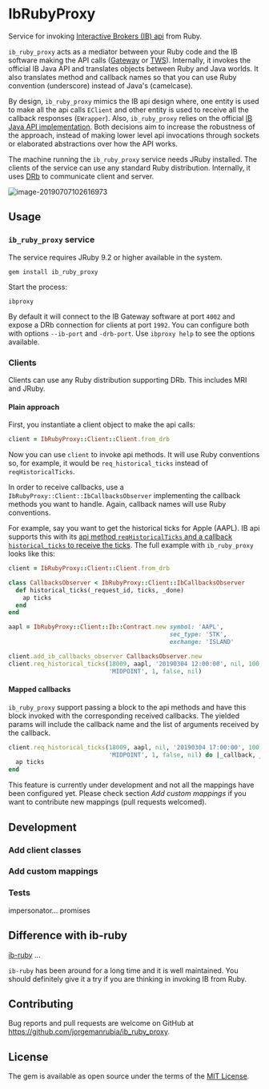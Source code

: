 # IbRubyProxy

Service for invoking [Interactive Brokers (IB) api](https://www.interactivebrokers.com/en/index.php?f=5041) from Ruby.

`ib_ruby_proxy` acts as a mediator between your Ruby code and the IB software making the API calls ([Gateway](https://www.interactivebrokers.com/en/index.php?f=16457) or [TWS](https://www.interactivebrokers.com/en/index.php?f=16457)). Internally, it invokes the official IB Java API and translates objects between Ruby and Java worlds. It also translates method and callback names so that you can use Ruby convention (underscore) instead of Java's (camelcase).

By design, `ib_ruby_proxy` mimics the IB api design where, one entity is used to make all the api calls `EClient` and other entity is used to receive all the callback responses (`EWrapper`). Also, `ib_ruby_proxy` relies on the official [IB Java API implementation](https://interactivebrokers.github.io). Both decisions aim to increase the robustness of the approach, instead of making lower level api invocations through sockets or elaborated abstractions over how the API works.

The machine running the `ib_ruby_proxy` service needs JRuby installed. The clients of the service can use any standard Ruby distribution. Internally, it uses [DRb](https://ruby-doc.org/stdlib-2.6.3/libdoc/drb/rdoc/DRb.html) to communicate client and server.

![image-20190707102616973](/Users/jorge/work/ib_ruby_proxy/docs/images/architecture.png)

## Usage

### `ib_ruby_proxy` service

The service requires JRuby 9.2 or higher available in the system.

```
gem install ib_ruby_proxy
```

Start the process:

`ibproxy`

By default it will connect to the IB Gateway software at port `4002` and expose a DRb connection for clients at port `1992`. You can configure both with options `--ib-port` and `-drb-port`. Use `ibproxy help` to see the options available.

### Clients

Clients can use any Ruby distribution supporting DRb. This includes MRI and JRuby.

#### Plain approach

First, you instantiate a client object to make the api calls:

```ruby
client = IbRubyProxy::Client::Client.from_drb
```

Now you can use `client` to invoke api methods. It will use Ruby conventions so, for example, it would be `req_historical_ticks` instead of `reqHistoricalTicks`.

In order to receive callbacks, use a `IbRubyProxy::Client::IbCallbacksObserver` implementing the callback methods you want to handle. Again, callback names will use Ruby conventions.

For example, say you want to get the historical ticks for Apple (AAPL). IB api supports this with its [api method `reqHistoricalTicks` and a callback `historical_ticks` to receive the ticks](https://interactivebrokers.github.io/tws-api/historical_time_and_sales.html). The full example with `ib_ruby_proxy` looks like this:

```ruby
client = IbRubyProxy::Client::Client.from_drb

class CallbacksObserver < IbRubyProxy::Client::IbCallbacksObserver
  def historical_ticks(_request_id, ticks, _done)
    ap ticks
  end
end

aapl = IbRubyProxy::Client::Ib::Contract.new symbol: 'AAPL',
                                             sec_type: 'STK',
                                             exchange: 'ISLAND'

client.add_ib_callbacks_observer CallbacksObserver.new
client.req_historical_ticks(18009, aapl, '20190304 12:00:00', nil, 100,
                            'MIDPOINT', 1, false, nil)
```



#### Mapped callbacks

`ib_ruby_proxy` support passing a block to the api methods and have this block invoked with the corresponding received callbacks. The yielded params will include the callback name and the list of arguments received by the callback.

```ruby
client.req_historical_ticks(18009, aapl, nil, '20190304 17:00:00', 100,
                            'MIDPOINT', 1, false, nil) do |_callback, _request_id, ticks, _done|
  ap ticks
end
```

This feature is currently under development and not all the mappings have been configured yet. Please check section *Add custom mappings* if you want to contribute new mappings (pull requests welcomed).

## Development

### Add client classes

### Add custom mappings

### Tests

impersonator… promises

## Difference with ib-ruby

[ib-ruby](https://github.com/ib-ruby/ib-ruby) ...

`ib-ruby` has been around for a long time and it is well maintained. You should definitely give it a try if you are thinking in invoking IB from Ruby.

## Contributing

Bug reports and pull requests are welcome on GitHub at https://github.com/jorgemanrubia/ib_ruby_proxy.

## License

The gem is available as open source under the terms of the [MIT License](https://opensource.org/licenses/MIT).
